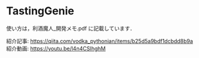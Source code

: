 # TastingGenie

使い方は，利酒魔人_開発メモ.pdf に記載しています．

紹介記事: https://qiita.com/vodka_pythonian/items/b25d5a9bdf1dcbdd8b9a  
紹介動画: https://youtu.be/l4n4CSIhghM
